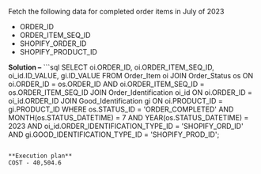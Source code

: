 Fetch the following data for completed order items in July of 2023
- ORDER_ID
- ORDER_ITEM_SEQ_ID
- SHOPIFY_ORDER_ID
- SHOPIFY_PRODUCT_ID

**Solution –** 
    ```sql
    SELECT
        oi.ORDER_ID,
        oi.ORDER_ITEM_SEQ_ID,
        oi_id.ID_VALUE,
        gi.ID_VALUE
    FROM
        Order_Item oi
    JOIN
        Order_Status os ON oi.ORDER_ID = os.ORDER_ID AND oi.ORDER_ITEM_SEQ_ID = os.ORDER_ITEM_SEQ_ID
    JOIN
        Order_Identification oi_id ON oi.ORDER_ID = oi_id.ORDER_ID
    JOIN
        Good_Identification gi ON oi.PRODUCT_ID = gi.PRODUCT_ID
    WHERE
        os.STATUS_ID = 'ORDER_COMPLETED'
        AND MONTH(os.STATUS_DATETIME) = 7
        AND YEAR(os.STATUS_DATETIME) = 2023
        AND oi_id.ORDER_IDENTIFICATION_TYPE_ID = 'SHOPIFY_ORD_ID'
        AND gi.GOOD_IDENTIFICATION_TYPE_ID = 'SHOPIFY_PROD_ID';
```

**Execution plan**
COST - 40,504.6